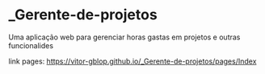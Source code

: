 # _Gerente-de-projetos
Uma aplicação web para gerenciar horas gastas em projetos e outras funcionalides

link pages:
https://vitor-gblop.github.io/_Gerente-de-projetos/pages/Index

